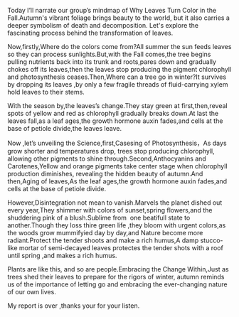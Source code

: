 
Today I’ll narrate our group’s mindmap of Why Leaves Turn Color in the Fall.Autumn's vibrant foliage brings beauty to the world, but it also carries a deeper symbolism of death and decomposition. Let's explore the fascinating process behind the transformation of leaves.

Now,firstly,Where do the colors come from?All summer the sun feeds leaves so they can process sunlights.But,with the Fall comes,the tree begins pulling nutrients back into its trunk and roots,pares down and gradually chokes off its leaves,then the leaves stop producing the pigment chlorophyll and photosynthesis ceases.Then,Where can a tree go in winter?It survives by dropping its leaves ,by only a few fragile threads of fluid-carrying xylem hold leaves to their stems.

With the season by,the leaves’s change.They stay green at first,then,reveal spots of yellow and red as chlorophyll gradually breaks down.At last the leaves fall,as a leaf ages,the growth hormone auxin fades,and cells at the base of petiole divide,the leaves leave.

Now ,let’s unveiling the Science,first,Casesing of Photosynthesis，As days grow shorter and temperatures drop, trees stop producing chlorophyll, allowing other pigments to shine through.Second,Anthocyanins and Carotenes,Yellow and orange pigments take center stage when chlorophyll production diminishes, revealing the hidden beauty of autumn.And then,Aging of leaves,As the leaf ages,the growth hormone auxin fades,and cells at the base of petiole divide.

However,Disintegration not mean to vanish.Marvels the planet dished out every year,They shimmer with colors of sunset,spring flowers,and the shuddering pink of a blush.Sublime from  one beatifull state to another.Though they loss thire green life ,they bloom with urgent colors,as the woods grow mummifyied day by day,and Nature become more radiant.Protect the tender shoots and make a rich humus,A damp stucco-like mortar of semi-decayed leaves protectes the tender shots with a roof  until spring ,and makes a rich humus.

Plants are like this, and so are people.Embracing the Change Within,Just as trees shed their leaves to prepare for the rigors of winter, autumn reminds us of the importance of letting go and embracing the ever-changing nature of our own lives.

My report is over ,thanks your for your listen.
